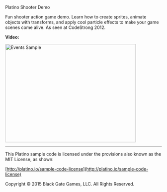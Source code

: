 Platino Shooter Demo

Fun shooter action game demo. Learn how to create sprites, animate objects with transforms, and apply cool particle effects to make your game scenes come alive. As seen at CodeStrong 2012.

**Video:**

<a href="http://www.youtube.com/watch?feature=player_embedded&v=e0xPT0b85qE" target="_blank"><img src="http://img.youtube.com/vi/e0xPT0b85qE/0.jpg" alt="Events Sample" width="420" height="315" border="0" /></a>

----------------------------------
This Platino sample code is licensed under the provisions also known as the MIT License, as shown:

[http://platino.io/sample-code-license](http://platino.io/sample-code-license)

Copyright © 2015 Black Gate Games, LLC. All Rights Reserved.
